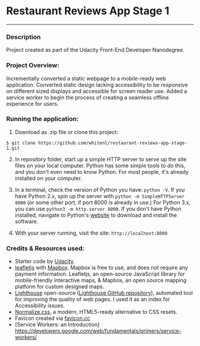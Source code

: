 # Restaurant Reviews App Stage 1
---

### Description

Project created as part of the Udacity Front-End Developer Nanodegree.

### Project Overview: 

Incrementally converted a static webpage to a mobile-ready web application. Converted static design lacking accessibility to be responsive on different sized displays and accessible for screen reader use. Added a service worker to begin the process of creating a seamless offline experience for users.

### Running the application:

1. Download as .zip file or clone this project:

`$ git clone https://github.com/whitenl/restaurant-reviews-app-stage-1.git`

2. In repository folder, start up a simple HTTP server to serve up the site files on your local computer. Python has some simple tools to do this, and you don't even need to know Python. For most people, it's already installed on your computer. 

3. In a terminal, check the version of Python you have: `python -V`. If you have Python 2.x, spin up the server with `python -m SimpleHTTPServer 8000` (or some other port, if port 8000 is already in use.) For Python 3.x, you can use `python3 -m http.server 8000`. If you don't have Python installed, navigate to Python's [website](https://www.python.org/) to download and install the software.

4. With your server running, visit the site: `http://localhost:8000`

### Credits & Resources used: 

* Starter code by [Udacity](https://github.com/udacity/mws-restaurant-stage-1).
* [leafletjs](https://leafletjs.com/) with [Mapbox](https://www.mapbox.com/). Mapbox is free to use, and does not require any payment information. Leafletjs, an open-source JavaScript library for mobile-friendly interactive maps, & Mapbox, an open source mapping platform for custom designed maps.
* [Lighthouse](https://developers.google.com/web/tools/lighthouse/) open-source ([Lighthouse GitHub repository](https://github.com/GoogleChrome/lighthouse)), automated tool for improving the quality of web pages. I used it as an index for Accessibility issues.
* [Normalize.css](https://necolas.github.io/normalize.css/), a modern, HTML5-ready alternative to CSS resets.
* Favicon created via [favicon.cc](https://www.favicon.cc/?action=edit_image&file_id=711403) 
* [Service Workers: an Introduction] https://developers.google.com/web/fundamentals/primers/service-workers/